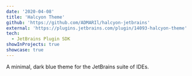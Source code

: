 ```yaml
---
date: '2020-04-08'
title: 'Halcyon Theme'
github: 'https://github.com/ADMARIl/halcyon-jetbrains'
external: 'https://plugins.jetbrains.com/plugin/14093-halcyon-theme'
tech:
  - JetBrains Plugin SDK
showInProjects: true
showcase: true
---
```


A minimal, dark blue theme for the JetBrains suite of IDEs.
